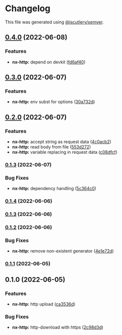 # Changelog

This file was generated using [@jscutlery/semver](https://github.com/jscutlery/semver).

## [0.4.0](https://github.com/ndrsg/nx-ext/compare/nx-http-0.3.0...nx-http-0.4.0) (2022-06-08)


### Features

* **nx-http:** depend on devkit ([fd6af40](https://github.com/ndrsg/nx-ext/commit/fd6af40413647f3c9658cd763a25a9251240da92))

## [0.3.0](https://github.com/ndrsg/nx-ext/compare/nx-http-0.2.0...nx-http-0.3.0) (2022-06-07)


### Features

* **nx-http:** env subst for options ([30a732d](https://github.com/ndrsg/nx-ext/commit/30a732de58e7ef6c52ef4e786746cf6aafe32977))

## [0.2.0](https://github.com/ndrsg/nx-ext/compare/nx-http-0.1.3...nx-http-0.2.0) (2022-06-07)


### Features

* **nx-http:** accept string as request data ([4c0acb2](https://github.com/ndrsg/nx-ext/commit/4c0acb2255ebccd18b0c862e02941e8368c1e27f))
* **nx-http:** read body from file ([553d272](https://github.com/ndrsg/nx-ext/commit/553d2728a00da4d1e91a4fcaefe6fb3e40bab626))
* **nx-http:** variable replacing in request data ([c08dfcf](https://github.com/ndrsg/nx-ext/commit/c08dfcfb7e38016d5643963dda993ef8c28a981e))

### [0.1.3](https://github.com/ndrsg/nx-ext/compare/nx-http-0.1.2...nx-http-0.1.3) (2022-06-07)


### Bug Fixes

* **nx-http:** dependency handling ([5c364c0](https://github.com/ndrsg/nx-ext/commit/5c364c0b4bd71b7e2bc22c987860654b4eef74b8))

### [0.1.4](https://github.com/ndrsg/nx-ext/compare/nx-http-0.1.3...nx-http-0.1.4) (2022-06-06)

### [0.1.3](https://github.com/ndrsg/nx-ext/compare/nx-http-0.1.2...nx-http-0.1.3) (2022-06-06)

### [0.1.2](https://github.com/ndrsg/nx-ext/compare/nx-http-0.1.1...nx-http-0.1.2) (2022-06-06)


### Bug Fixes

* **nx-http:** remove non-existent generator ([4e1e72d](https://github.com/ndrsg/nx-ext/commit/4e1e72d4511bf87515426a59313ef84d46e7d84e))

### [0.1.1](https://github.com/ndrsg/nx-ext/compare/nx-http-0.1.0...nx-http-0.1.1) (2022-06-05)

## 0.1.0 (2022-06-05)


### Features

* **nx-http:** http upload ([ca3536d](https://github.com/ndrsg/nx-ext/commit/ca3536d9df242ad608d41dd486eee65f31adc96e))


### Bug Fixes

* **nx-http:** http-download with https ([2c98d3d](https://github.com/ndrsg/nx-ext/commit/2c98d3deaa4ab6a17a7617bb37160fc62f4c9373))
